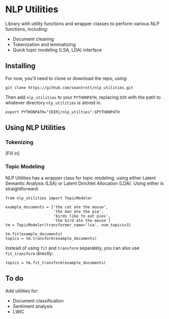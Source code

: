 # NLP Utilities

Library with utility functions and wrapper classes to perform various NLP functions, including:
* Document cleaning
* Tokenization and lemmatizing
* Quick topic modeling (LSA, LDA) interface

## Installing

For now, you'll need to clone or download the repo, using:

```git clone https://github.com/seantrott/nlp_utilities.git```

Then add `nlp_utilities` to your `PYTHONPATH`, replacing `DIR` with the path to whatever directory `nlp_utilities` is stored in.

```export PYTHONPATH="{DIR}/nlp_utilties":$PYTHONPATH```

## Using NLP Utilities

### Tokenizing

[Fill in]

### Topic Modeling

NLP Utilities has a wrapper class for topic modeling, using either Latent Semantic Analysis (LSA) or Latent Dirichlet Allocation (LDA). Using either is straightforward:

```
from nlp_utilities import TopicModeler

example_documents = ['the cat ate the mouse',
                     'the man ate the pie',
                     'birds like to eat pies',
                     'the bird ate the mouse']
tm = TopicModeler(transformer_name='lsa', num_topics=3)

tm.fit(example_documents)
topics = tm.transform(example_documents)

```

Instead of using `fit` and `transform` separately, you can also use `fit_transform` directly:

```
topics = tm.fit_transform(example_documents)
```

## To do

Add utilities for:
* Document classification
* Sentiment analysis
* LWIC
